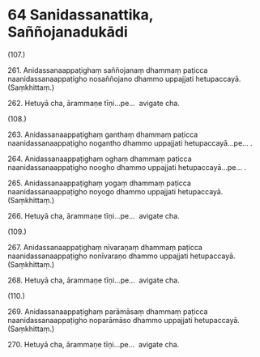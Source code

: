 # 64 Sanidassanattika, Saññojanadukādi

(107.)

261\. Anidassanaappaṭighaṃ saññojanaṃ dhammaṃ paṭicca naanidassanaappaṭigho nosaññojano dhammo uppajjati hetupaccayā. (Saṃkhittaṃ.)

262\. Hetuyā cha, ārammaṇe tīṇi…pe…  avigate cha.

(108.)

263\. Anidassanaappaṭighaṃ ganthaṃ dhammaṃ paṭicca naanidassanaappaṭigho nogantho dhammo uppajjati hetupaccayā…pe… .

264\. Anidassanaappaṭighaṃ oghaṃ dhammaṃ paṭicca naanidassanaappaṭigho noogho dhammo uppajjati hetupaccayā…pe… .

265\. Anidassanaappaṭighaṃ yogaṃ dhammaṃ paṭicca naanidassanaappaṭigho noyogo dhammo uppajjati hetupaccayā. (Saṃkhittaṃ.)

266\. Hetuyā cha, ārammaṇe tīṇi…pe…  avigate cha.

(109.)

267\. Anidassanaappaṭighaṃ nīvaraṇaṃ dhammaṃ paṭicca naanidassanaappaṭigho nonīvaraṇo dhammo uppajjati hetupaccayā. (Saṃkhittaṃ.)

268\. Hetuyā cha, ārammaṇe tīṇi…pe…  avigate cha.

(110.)

269\. Anidassanaappaṭighaṃ parāmāsaṃ dhammaṃ paṭicca naanidassanaappaṭigho noparāmāso dhammo uppajjati hetupaccayā. (Saṃkhittaṃ.)

270\. Hetuyā cha, ārammaṇe tīṇi…pe…  avigate cha.
